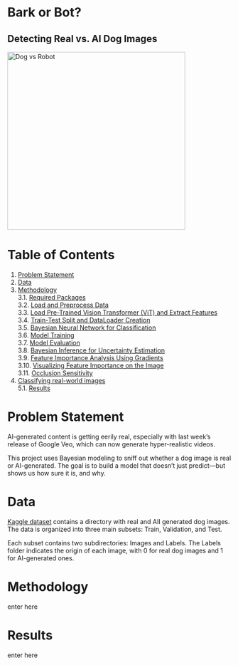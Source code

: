 # Bark or Bot?
## Detecting Real vs. AI Dog Images

<img src="https://i.ytimg.com/vi/b7rB7VFl_I4/maxresdefault.jpg" alt="Dog vs Robot" width="400"/>

# Table of Contents
1. [Problem Statement](#problem-statement)
2. [Data](#data)
3. [Methodology](#methodology)<br>
	3.1. [Required Packages](#required-packages)<br>
	3.2. [Load and Preprocess Data](#load-and-preprocess-data)<br>
	3.3. [Load Pre-Trained Vision Transformer (ViT) and Extract Features](#load-pre-trained-vision-transformer-vit-and-extract-features)<br>
	3.4. [Train-Test Split and DataLoader Creation](#train-test-split-and-dataloader-creation)<br>
	3.5. [Bayesian Neural Network for Classification](#bayesian-neural-network-for-classification)<br>
	3.6. [Model Training](#model-training)<br>
	3.7. [Model Evaluation](#model-evaluation)<br>
	3.8. [Bayesian Inference for Uncertainty Estimation](#bayesian-inference-for-uncertainty-estimation)<br>
	3.9. [Feature Importance Analysis Using Gradients](#feature-importance-analysis-using-gradients)<br>
	3.10. [Visualizing Feature Importance on the Image](#visualizing-feature-importance-on-the-image)<br>
	3.11. [Occlusion Sensitivity](#occlusion-sensitivity)
4. [Classifying real-world images](#classifying-real-world-images)<br>
5.1. [Results](#results)

# Problem Statement

AI-generated content is getting eerily real, especially with last week’s release of Google Veo, which can now generate hyper-realistic videos. 

This project uses Bayesian modeling to sniff out whether a dog image is real or AI-generated. The goal is to build a model that doesn’t just predict—but shows us how sure it is, and why.

# Data
<a href='[https://www.kaggle.com/datasets/kaustubhdhote/human-faces-dataset](https://www.kaggle.com/datasets/albertobircoci/ai-generated-dogs-jpg-vs-real-dogs-jpg)'>Kaggle dataset</a> contains a directory with real and AII generated dog images. The data is organized into three main subsets: Train, Validation, and Test. 

Each subset contains two subdirectories: Images and Labels. The Labels folder indicates the origin of each image, with 0 for real dog images and 1 for AI-generated ones. 

# Methodology

enter here

# Results

enter here
